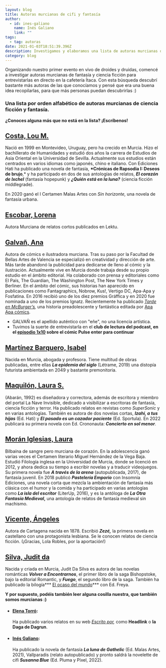 ```yaml
---
layout: blog
title: Autoras murcianas de cifi y fantasía
author:
  - id: ines-galiano
    name: Inés Galiano
    link: ""
tags:
  - tag: autoras
date: 2021-01-03T18:51:39.396Z
description: Investigamos y elaboramos una lista de autoras murcianas de cifi y fantasía
category: blog
---
```

Organizando nuestro primer evento en vivo de droides y druidas, comencé a investigar autoras murcianas de fantasía y ciencia ficción para entrevistarlas en directo en la cafetería Ítaca. Con esta búsqueda descubrí bastante más autoras de las que conocíamos y pensé que era una buena idea recopilarlas, para que más personas puedan descubrirlas :)

### **Una lista por orden alfabético de autoras murcianas de ciencia ficción y fantasía.**

**¿Conoces alguna más que no está en la lista? ¡Escríbenos!**

## **[Costa, Lou M. ](https://www.edicioneshati.com/lou-m-costa/)**

Nació en 1999 en Montevideo, Uruguay, pero ha crecido en Murcia. Hizo el bachillerato de Humanidades y estudió dos años la carrera de Estudios de Asia Oriental en la Universidad de Sevilla. Actualmente sus estudios están centrados en varios idiomas como japonés, chino e italiano. Con Ediciones Hati ha publicado una novela de fantasía, **\*Crónicas de Rapsodia I: Deseos de brujo**,* y ha participado en dos de sus antologías de relatos, ***El corazón de Ixchel*** (fantasía hopepunk) y ***¿Quién está en la luna?*** (ciencia ficción middlegrade).

En 2020 ganó el I Certamen Malas Artes con *Sin horizonte,* una novela de fantasía urbana. 

## [Escobar, Lorena](https://lektu.com/e/lorena-escobar/2672?af=leo)

Autora Murciana de relatos cortos publicados en Lektu.

## [Galvañ, Ana ](https://anagalvan.com/)

Autora de cómics e ilustradora murciana. Tras su paso por la Facultad de Bellas Artes de Valencia se especializó en creatividad y dirección de arte. Más tarde abandonó la publicidad para dedicarse de lleno al cómic y la ilustración. Actualmente vive en Murcia donde trabaja desde su propio estudio en el ámbito editorial. Ha colaborado con prensa y editoriales como El País, The Guardian, The Washington Post, The New York Times y Berliner. En el ámbito del cómic, sus historias han aparecido en publicaciones como Fantagraphics, Nobrow, Kus!, Vertigo DC, Apa-Apa y Fosfatina. En 2016 recibió uno de los diez premios Gráffica y en 2020 fue nominada a uno de los premios Ignatz. Recientemente ha publicado *[Tarde en McBurger’s](http://www.apaapacomics.com/tarde-en-mcburgers),* una historia preadolescente y fantástica editada por [Apa Apa cómics](http://www.apaapacomics.com/).

* GALVAÑ es el apellido auténtico con "eñe", no una licencia artística.
* Tuvimos la suerte de entrevistarla en el **club de lectura del podcast, en el [episodio 1x10](https://deploy-preview-78--droidsanddruids.netlify.app/podcast/2021/04/11/d-d-1x10-cl-pulse-enter-para-continuar.html) sobre el cómic Pulse enter para continuar**

## [Martínez Barquero, Isabel](https://elcobijodeunadesalmada.blogspot.com/)

Nacida en Murcia, abogada y profesora. Tiene multitud de obras publicadas, entre ellas ***La epidemia del siglo*** (Létrame, 2019) una distopía futurista ambientada en 2049 y bastante premonitoria.

## [Maquilón, Laura S.](https://lanaveinvisible.com/2017/09/14/laura-s-maquilon/)

(Abarán, 1992) es diseñadora y correctora, además de escritora y miembro del portal La Nave Invisible, dedicado a visibilizar a escritoras de fantasía, ciencia ficción y terror. Ha publicado relatos en revistas como *SuperSonic* y en varias antologías. También es autora de dos novelas cortas, ***Izahi, a tus hijas*** (Ed. Hati) y ***El pasado es un cazador paciente*** (Ed. Sportula). En 2022 publicará su primera novela con Ed. Crononauta: ***Concierto en sol menor***.

## **[Morán Iglesias, Laura ](https://lauramoranescritora.com/)**

Bilbaína de sangre pero murciana de corazón. En la adolescencia ganó varias veces el Certamen literario Miguel Hernández de la Vega Baja. Estudió Filología inglesa en la Universidad de Murcia, donde se licenció en 2012, y ahora dedica su tiempo a escribir novelas y a traducir videojuegos. Su primera novela fue ***A través de la arena*** (autopublicada, 2017), de fantasía juvenil. En 2018 publicó ***Pastelería Emporio*** con Insomnia Ediciones, una novela corta que mezcla la ambientación de fantasía más clásica con el humor y la comida y ha participado en varias antologías como ***La isla del escritor*** (LiterUp, 2016), y es la antóloga de ***La Otra Fantasía Medieval*,** una antología de relatos de fantasía medieval sin machismo.

## [Vicente, Ángeles](https://es.wikipedia.org/wiki/%C3%81ngeles_Vicente)

Autora de Cartagena nacida en 1878. Escribió ***Zezé,*** la primera novela en castellano con una protagonista lesbiana. Se le conocen relatos de ciencia ficción. (¡Gracias, Lola Robles, por la aportación!)

## [Silva, Judit da](https://romantic-ediciones.com/judith-da-silva/)

Nacida y criada en Murcia, Judit Da Silva es autora de las novelas románticas ***Volver a Encontrarnos***, el primer libro de la saga Bishopstoke, bajo la editorial Romantic, y ***Fuego***, el segundo libro de la saga. También ha publicado la bilogía*** [El ocaso del mundo](https://www.edicionesfreya.com/product-tag/judit-da-silva/)*** con Ed. Freya.

**Y por supuesto, podéis también leer alguna cosilla nuestra, que también somos murcianas :)**

* #### **[Elena Torró](https://escritopor.elenatorro.com/):**

  Ha publicado varios relatos en su web *[Escrito por](https://escritopor.elenatorro.com/),* como **Headlink** o **la Daga de Dagrun**. 
* #### **[Inés Galiano](http://inesgaliano.com/):**

  Ha publicado la novela de fantasía ***La luna de Gathelic*** (Ed. Malas Artes, 2021), Vallparadis (relato autopublicado) y pronto saldrá la novelette de cifi ***Susanna Blue*** (Ed. Pluma y Píxel, 2022).